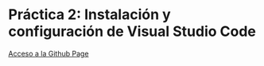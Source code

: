 # Práctica 2: Instalación y configuración de Visual Studio Code
[Acceso a la Github Page](https://ull-esit-inf-dsi-2021.github.io/ull-esit-inf-dsi-20-21-prct01-iaas-Zarlie/)

